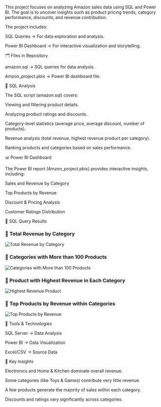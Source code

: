 This project focuses on analyzing Amazon sales data using SQL and Power BI.
The goal is to uncover insights such as product pricing trends, category performance, discounts, and revenue contribution.

The project includes:

SQL Queries → For data exploration and analysis.

Power BI Dashboard → For interactive visualization and storytelling.

🗂️ Files in Repository

amazon.sql → SQL queries for data analysis.

Amzon_project.pbix → Power BI dashboard file.

🧾 SQL Analysis

The SQL script (amazon.sql) covers:

Viewing and filtering product details.

Analyzing product ratings and discounts.

Category-level statistics (average price, average discount, number of products).

Revenue analysis (total revenue, highest revenue product per category).

Ranking products and categories based on sales performance.

📊 Power BI Dashboard

The Power BI report (Amzon_project.pbix) provides interactive insights, including:

Sales and Revenue by Category

Top Products by Revenue

Discount & Pricing Analysis

Customer Ratings Distribution

📸 SQL Query Results
### 🔹 Total Revenue by Category  
![Total Revenue by Category](screenshots/Screenshot%202025-08-22%20214553.png)  

### 🔹 Categories with More than 100 Products  
![Categories with More than 100 Products](screenshots/Screenshot%202025-08-22%20214539.png)  

### 🔹 Product with Highest Revenue in Each Category  
![Highest Revenue Product](screenshots/Screenshot%202025-08-22%20214513.png)  

### 🔹 Top Products by Revenue within Categories  
![Top Products by Revenue](screenshots/Screenshot%202025-08-22%20214444.png)  


🚀 Tools & Technologies

SQL Server → Data Analysis

Power BI → Data Visualization

Excel/CSV → Source Data

🔮 Key Insights

Electronics and Home & Kitchen dominate overall revenue.

Some categories (like Toys & Games) contribute very little revenue.

A few products generate the majority of sales within each category.

Discounts and ratings vary significantly across categories.
